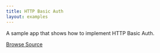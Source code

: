 ```yaml
---
title: HTTP Basic Auth
layout: examples
---
```


A sample app that shows how to implement HTTP Basic Auth.

<a class="btn btn-success btn-sm" href="https://github.com/revel/examples/tree/master/upload" role="button"><span class="glyphicon glyphicon-floppy-disk" aria-hidden="true"></span> Browse Source</a>

